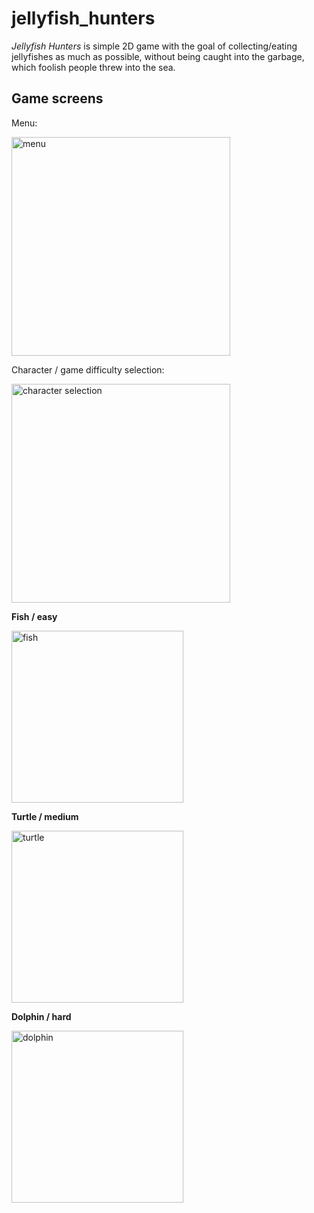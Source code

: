 # jellyfish_hunters
<p><i>Jellyfish Hunters</i> is simple 2D game with the goal of collecting/eating jellyfishes as much as possible,
without being caught into the garbage, which foolish people threw into the sea.</p>
<h2>Game screens</h2>
<p>Menu:</p>
<img src="https://raw.githubusercontent.com/wnbsmart/jellyfish_hunters/master/Screenshots/Menu.png"
width="350" title="menu">
<p>Character / game difficulty selection:</p>
<img src="https://raw.githubusercontent.com/wnbsmart/jellyfish_hunters/master/Screenshots/Characters%20-%20game%20difficulty.png"
width="350" title="character selection">
<br>
<div>
  <p><b>Fish / easy</b></p>
    <img src="https://raw.githubusercontent.com/wnbsmart/jellyfish_hunters/master/Screenshots/fish.png"
    width="275" title="fish">
  <p><b>Turtle / medium</b></p>
    <img src="https://raw.githubusercontent.com/wnbsmart/jellyfish_hunters/master/Screenshots/turtle.png"
    width="275" title="turtle">
  <p><b>Dolphin / hard</b></p>
    <img src="https://raw.githubusercontent.com/wnbsmart/jellyfish_hunters/master/Screenshots/dolphin.png"
    width="275" title="dolphin">
</div>

